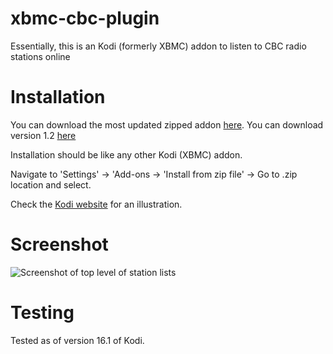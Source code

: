 xbmc-cbc-plugin
===============
Essentially, this is an Kodi (formerly XBMC) addon to listen to CBC radio stations online

# Installation

You can download the most updated zipped addon [here](https://github.com/superphunthyme/xbmc-cbc-plugin/archive/master.zip).
You can download version 1.2 [here](https://github.com/superphunthyme/xbmc-cbc-plugin/archive/v1.2.zip)

Installation should be like any other Kodi (XBMC) addon.

 Navigate to 'Settings' → 'Add-ons → 'Install from zip file' -> Go to .zip location and select.

Check the [Kodi website](http://kodi.wiki/view/HOW-TO:Install_add-ons_from_zip_files) for an illustration.

# Screenshot
![Screenshot of top level of station lists](http://imgur.com/uJrDridl.png "CBC Plugin Screenshot")

# Testing

Tested as of version 16.1 of Kodi.
